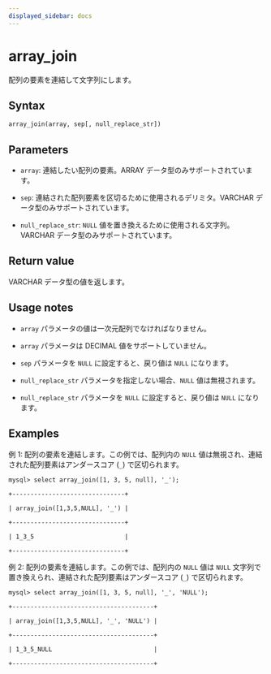 ```yaml
---
displayed_sidebar: docs
---
```


# array_join

配列の要素を連結して文字列にします。

## Syntax

```Haskell
array_join(array, sep[, null_replace_str])
```

## Parameters

- `array`: 連結したい配列の要素。ARRAY データ型のみサポートされています。

- `sep`: 連結された配列要素を区切るために使用されるデリミタ。VARCHAR データ型のみサポートされています。

- `null_replace_str`: `NULL` 値を置き換えるために使用される文字列。VARCHAR データ型のみサポートされています。

## Return value

VARCHAR データ型の値を返します。

## Usage notes

- `array` パラメータの値は一次元配列でなければなりません。

- `array` パラメータは DECIMAL 値をサポートしていません。

- `sep` パラメータを `NULL` に設定すると、戻り値は `NULL` になります。

- `null_replace_str` パラメータを指定しない場合、`NULL` 値は無視されます。

- `null_replace_str` パラメータを `NULL` に設定すると、戻り値は `NULL` になります。

## Examples

例 1: 配列の要素を連結します。この例では、配列内の `NULL` 値は無視され、連結された配列要素はアンダースコア (`_`) で区切られます。

```plaintext
mysql> select array_join([1, 3, 5, null], '_');

+-------------------------------+

| array_join([1,3,5,NULL], '_') |

+-------------------------------+

| 1_3_5                         |

+-------------------------------+
```

例 2: 配列の要素を連結します。この例では、配列内の `NULL` 値は `NULL` 文字列で置き換えられ、連結された配列要素はアンダースコア (`_`) で区切られます。

```plaintext
mysql> select array_join([1, 3, 5, null], '_', 'NULL');

+---------------------------------------+

| array_join([1,3,5,NULL], '_', 'NULL') |

+---------------------------------------+

| 1_3_5_NULL                            |

+---------------------------------------+
```